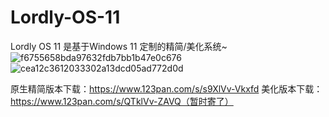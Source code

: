 # Lordly-OS-11
Lordly OS 11 是基于Windows 11 定制的精简/美化系统~
![f6755658bda97632fdb7bb1b47e0c676](https://github.com/user-attachments/assets/1eb9bac9-50cb-4076-bd31-43a6194b8323)
![cea12c3612033302a13dcd05ad772d0d](https://github.com/user-attachments/assets/89943594-0d90-4677-a3fa-5efd0d31b59a)


原生精简版本下载：https://www.123pan.com/s/s9XlVv-Vkxfd
美化版本下载：https://www.123pan.com/s/QTklVv-ZAVQ（暂时寄了）
